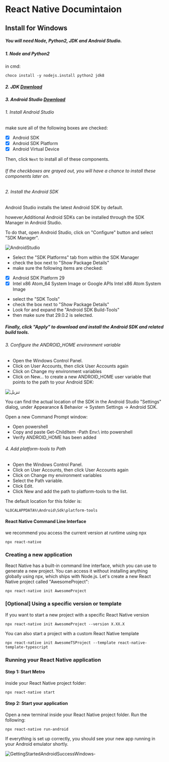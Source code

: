 # React Native Documintaion

## Install for Windows
##### You will need Node, Python2, JDK and Android Studio.

##### 1. Node and Python2
in cmd:

```
choco install -y nodejs.install python2 jdk8
```


##### 2. JDK [Download](https://download.oracle.com/java/17/latest/jdk-17_windows-x64_bin.exe)
##### 3. Android Studio [Download](https://redirector.gvt1.com/edgedl/android/studio/install/2020.3.1.25/android-studio-2020.3.1.25-windows.exe)

###### 1. Install Android Studio

make sure all of the following boxes are checked:
- [x] Android SDK
- [x] Android SDK Platform
- [x] Android Virtual Device

Then, click `Next` to install all of these components.

###### If the checkboxes are grayed out, you will have a chance to install these components later on.

###### 2. Install the Android SDK
 Android Studio installs the latest Android SDK by default.

 however,Additional Android SDKs can be installed through the SDK Manager in Android Studio.

To do that, open Android Studio, click on "Configure" button and select "SDK Manager".


![AndroidStudio](https://user-images.githubusercontent.com/92295682/143215962-a2a44407-603d-47a7-be57-61f3713e8c5b.png)

- Select the "SDK Platforms" tab from within the SDK Manager
- check the box next to "Show Package Details"
- make sure the following items are checked:
 - [x] Android SDK Platform 29
 - [x] Intel x86 Atom_64 System Image or Google APIs Intel x86 Atom System Image
- select the "SDK Tools"
- check the box next to "Show Package Details"
- Look for and expand the "Android SDK Build-Tools"
- then make sure that 29.0.2 is selected.

##### Finally, click "Apply" to download and install the Android SDK and related build tools.

###### 3. Configure the ANDROID_HOME environment variable
- Open the Windows Control Panel.
- Click on User Accounts, then click User Accounts again
- Click on Change my environment variables
- Click on New... to create a new ANDROID_HOME user variable that points to the path to your Android SDK:

![تنزيل](https://user-images.githubusercontent.com/92295682/143204267-d9285f79-0861-4060-a985-b6a6832bd88e.png)

You can find the actual location of the SDK in the Android Studio "Settings" dialog, under Appearance & Behavior → System Settings → Android SDK.

Open a new Command Prompt window:
- Open powershell
- Copy and paste Get-ChildItem -Path Env:\ into powershell
- Verify ANDROID_HOME has been added

###### 4. Add platform-tools to Path
- Open the Windows Control Panel.
- Click on User Accounts, then click User Accounts again
- Click on Change my environment variables
- Select the Path variable.
- Click Edit.
- Click New and add the path to platform-tools to the list.

The default location for this folder is:

`%LOCALAPPDATA%\Android\Sdk\platform-tools`

#### React Native Command Line Interface
we recommend you access the current version at runtime using npx

`npx react-native`

### Creating a new application
React Native has a built-in command line interface, which you can use to generate a new project. You can access it without installing anything globally using npx, which ships with Node.js. Let's create a new React Native project called "AwesomeProject":

```
npx react-native init AwesomeProject
```
### [Optional] Using a specific version or template
If you want to start a new project with a specific React Native version
```
npx react-native init AwesomeProject --version X.XX.X
```

You can also start a project with a custom React Native template
```
npx react-native init AwesomeTSProject --template react-native-template-typescript
```

### Running your React Native application
#### Step 1: Start Metro
inside your React Native project folder:
```
npx react-native start
```
#### Step 2: Start your application
Open a new terminal inside your React Native project folder. Run the following:
```
npx react-native run-android
```
If everything is set up correctly, you should see your new app running in your Android emulator shortly.

![GettingStartedAndroidSuccessWindows-](https://user-images.githubusercontent.com/92295682/143405936-ffd2f455-e9d2-44d2-8e7b-65dd0634ddbd.png)
